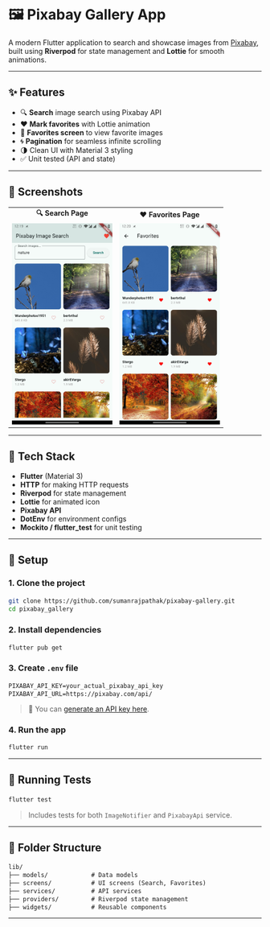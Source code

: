 
# 🖼️ Pixabay Gallery App

A modern Flutter application to search and showcase images from [Pixabay](https://pixabay.com/), built using **Riverpod** for state management and **Lottie** for smooth animations.

---

## ✨ Features

- 🔍 **Search** image search using Pixabay API
- ❤️ **Mark favorites** with Lottie animation
- 📁 **Favorites screen** to view favorite images
- 🌀 **Pagination** for seamless infinite scrolling
- 🌗 Clean UI with Material 3 styling
- ✅ Unit tested (API and state)

---

## 📸 Screenshots

<table>
  <tr>
    <td align="center"><strong>🔍 Search Page</strong></td>
    <td align="center"><strong>❤️ Favorites Page</strong></td>
  </tr>
  <tr>
    <td align="center">
      <img src="screenshots/search.jpg" alt="Search Screen" height="400"/>
    </td>
    <td align="center">
      <img src="screenshots/favorites.jpg" alt="Favorites Screen" height="400"/>
    </td>
  </tr>
</table>

---

## 🧰 Tech Stack

- **Flutter** (Material 3)
- **HTTP** for making HTTP requests
- **Riverpod** for state management
- **Lottie** for animated icon
- **Pixabay API**
- **DotEnv** for environment configs
- **Mockito / flutter_test** for unit testing

---

## 🔐 Setup

### 1. Clone the project

```bash
git clone https://github.com/sumanrajpathak/pixabay-gallery.git
cd pixabay_gallery
```

### 2. Install dependencies

```bash
flutter pub get
```

### 3. Create `.env` file

```
PIXABAY_API_KEY=your_actual_pixabay_api_key
PIXABAY_API_URL=https://pixabay.com/api/
```

> 🔑 You can [generate an API key here](https://pixabay.com/api/docs/).

### 4. Run the app

```dart
flutter run
```

---

## 🧪 Running Tests

```dart
flutter test
```

> Includes tests for both `ImageNotifier` and `PixabayApi` service.

---

## 📂 Folder Structure

```
lib/
├── models/            # Data models
├── screens/           # UI screens (Search, Favorites)
├── services/          # API services
├── providers/         # Riverpod state management
├── widgets/           # Reusable components
```

---
